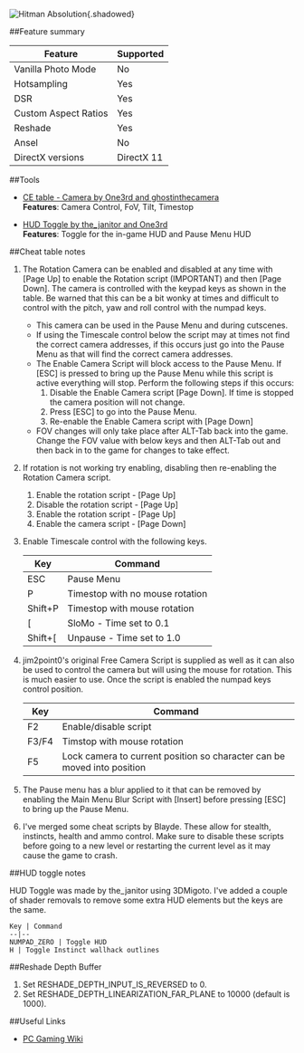 ![Hitman Absolution](Images/hitmanabsolution_header.png "Shot by One3rd"){.shadowed}

##Feature summary

Feature | Supported
--|--
Vanilla Photo Mode | No
Hotsampling | Yes
DSR | Yes
Custom Aspect Ratios | Yes
Reshade | Yes
Ansel | No
DirectX versions | DirectX 11
 
##Tools
* [CE table - Camera by One3rd and ghostinthecamera](..\CheatTables\Hitman_Absolution.CT)  
**Features**: Camera Control, FoV, Tilt, Timestop

* [HUD Toggle by the_janitor and One3rd](https://mega.nz/#!3cxmkC4Y!LIKJv-H4V11h3t1si3kBJpLgxTsPi56bDhoR4AOlPNo)  
**Features**: Toggle for the in-game HUD and Pause Menu HUD

##Cheat table notes

1. The Rotation Camera can be enabled and disabled at any time with [Page Up] to enable the Rotation script (IMPORTANT) and then [Page Down]. The camera is controlled with the keypad keys as shown in the table. Be warned that this can be a bit wonky at times and difficult to control with the pitch, yaw and roll control with the numpad keys.
	* This camera can be used in the Pause Menu and during cutscenes.
	* If using the Timescale control below the script may at times not find the correct camera addresses, if this occurs just go into the Pause Menu as that will find the correct camera addresses.
	* The Enable Camera Script will block access to the Pause Menu. If [ESC] is pressed to bring up the Pause Menu while this script is active everything will stop. Perform the following steps if this occurs:
		1. Disable the Enable Camera script [Page Down]. If time is stopped the camera position will not change.
		2. Press [ESC] to go into the Pause Menu.
		3. Re-enable the Enable Camera script with [Page Down]
	* FOV changes will only take place after ALT-Tab back into the game. Change the FOV value with below keys and then ALT-Tab out and then back in to the game for changes to take effect.

2. If rotation is not working try enabling, disabling then re-enabling the Rotation Camera script.
	1. Enable the rotation script - [Page Up]
	2. Disable the rotation script - [Page Up]
	3. Enable the rotation script - [Page Up]
	4. Enable the camera script - [Page Down]

3. Enable  Timescale control with the following keys.

	Key | Command
	--|--
	ESC | Pause Menu
	P | Timestop with no mouse rotation
	Shift+P | Timestop with mouse rotation 
	[ | SloMo - Time set to 0.1
	Shift+[ | Unpause - Time set to 1.0

4. jim2point0's original Free Camera Script is supplied as well as it can also be used to control the camera but will using the mouse for rotation. This is much easier to use. Once the script is enabled the numpad keys control position.

	Key | Command
	--|--
	F2 | Enable/disable script
	F3/F4 | Timstop with mouse rotation
	F5 | Lock camera to current position so character can be moved into position

5. The Pause menu has a blur applied to it that can be removed by enabling the Main Menu Blur Script with [Insert] before pressing [ESC] to bring up the Pause Menu.

6. I've merged some cheat scripts by Blayde. These allow for stealth, instincts, health and ammo control. Make sure to disable these scripts before going to a new level or restarting the current level as it may cause the game to crash.


##HUD toggle notes

HUD Toggle was made by the_janitor using 3DMigoto. I've added a couple of shader removals to remove some extra HUD elements but the keys are the same.

	Key | Command
	--|--
	NUMPAD_ZERO | Toggle HUD
	H | Toggle Instinct wallhack outlines

##Reshade Depth Buffer

1. Set RESHADE_DEPTH_INPUT_IS_REVERSED to 0.
2. Set RESHADE_DEPTH_LINEARIZATION_FAR_PLANE to 10000 (default is 1000).


##Useful Links

* [PC Gaming Wiki](https://pcgamingwiki.com/wiki/Hitman:_Absolution)